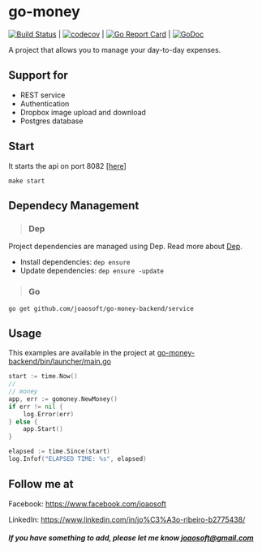 # go-money
[![Build Status](https://travis-ci.org/joaosoft/go-money-backend.svg?branch=master)](https://travis-ci.org/joaosoft/go-money-backend) | [![codecov](https://codecov.io/gh/joaosoft/go-money-backend/branch/master/graph/badge.svg)](https://codecov.io/gh/joaosoft/go-money-backend) | [![Go Report Card](https://goreportcard.com/badge/github.com/joaosoft/go-money-backend)](https://goreportcard.com/report/github.com/joaosoft/go-money-backend) | [![GoDoc](https://godoc.org/github.com/joaosoft/go-money-backend?status.svg)](https://godoc.org/github.com/joaosoft/go-money-backend/service)

A project that allows you to manage your day-to-day expenses.

## Support for 
* REST service
* Authentication
* Dropbox image upload and download
* Postgres database

## Start
It starts the api on port 8082 [[here](http://localhost:8082)]
```
make start 
```

## Dependecy Management 
>### Dep

Project dependencies are managed using Dep. Read more about [Dep](https://github.com/golang/dep).
* Install dependencies: `dep ensure`
* Update dependencies: `dep ensure -update`


>### Go
```
go get github.com/joaosoft/go-money-backend/service
```

## Usage 
This examples are available in the project at [go-money-backend/bin/launcher/main.go](https://github.com/joaosoft/go-money-backend/tree/master/bin/launcher/main.go)

```go
start := time.Now()
//
// money
app, err := gomoney.NewMoney()
if err != nil {
    log.Error(err)
} else {
    app.Start()
}

elapsed := time.Since(start)
log.Infof("ELAPSED TIME: %s", elapsed)
```

## Follow me at
Facebook: https://www.facebook.com/joaosoft

LinkedIn: https://www.linkedin.com/in/jo%C3%A3o-ribeiro-b2775438/

##### If you have something to add, please let me know joaosoft@gmail.com
